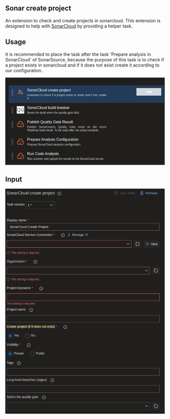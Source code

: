 ## Sonar create project
An extension to check and create projects in sonarcloud. This extension is designed to help with [SonarCloud](https://sonarcloud.io/) by providing a helper task.

## Usage
It is recommended to place the task after the task 'Prepare analysis in SonarCloud' of SonarSource, because the purpose of this task is to check if a project exists in sonarcloud and if it does not exist create it according to our configuration.

![Task View](images/task-view.png)

## Input
![Inputs](images/input-task.png)
